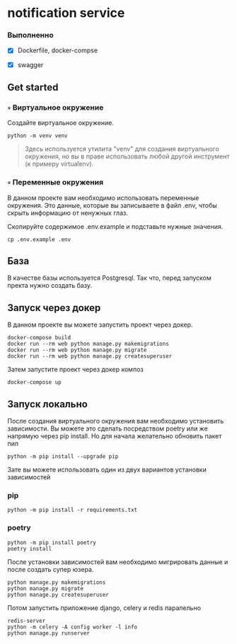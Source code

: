 # notification service


### Выполненно
- [x] Dockerfile, docker-compse
- [x] swagger


## Get started


### ◦ Виртуальное окружение

Создайте виртуальное окружение. 

```commandline
python -m venv venv
```

> Здесь используется утилита "venv" для создания виртуального окружения, но вы в праве использовать любой другой инструмент (к примеру virtualenv).


### ◦ Переменные окружения

В данном проекте вам необходимо использовать переменные окружения. Это данные, которые вы записываете в файл .env, чтобы скрыть информацию от ненужных глаз. 

Скопируйте содержимое .env.example и подставьте нужные значения.

```commandline
cp .env.example .env
```

## База
В качестве базы используется Postgresql. Так что, перед запуском пректа нужно создать базу.


## Запуск через докер

В данном проекте вы можете запустить проект через докер.

```commandline
docker-compose build
docker run --rm web python manage.py makemigrations
docker run --rm web python manage.py migrate
docker run --rm web python manage.py createsuperuser
```

Затем запустите проект через докер композ

```commandline
docker-compose up
```

## Запуск локально

После создания виртуального окружения вам необходимо установить зависимости.
Вы можете это сделать посредством poetry или же напрямую через pip install.
Но для начала желательно обновить пакет пип

```commandline
python -m pip install --upgrade pip
```

Зате вы можете использовать один из двух вариантов установки зависимостей

### pip

```commandline
python -m pip install -r requirements.txt
```

### poetry

```commandline
python -m pip install poetry
poetry install
```


После установки зависимостей вам необходимо мигрировать данные и после создать супер юзера.


```commandline
python manage.py makemigrations
python manage.py migrate
python manage.py createsuperuser
```

Потом запустить приложение django, celery и redis паралельно

```commandline
redis-server
python -m celery -A config worker -l info
python manage.py runserver
```

### 